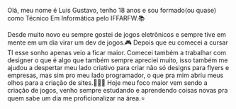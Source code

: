 Olá, meu nome é Luis Gustavo, tenho 18 anos e sou formado(ou quase) como Técnico Em Informática pelo IFFARFW.📚

Desde muito novo eu sempre gostei de jogos eletrônicos e sempre tive em mente em um dia virar um dev de jogos.🎮
Depois que eu comecei a cursar TI esse sonho apenas veio a ficar maior. Comecei também a trabalhar com designer o que é algo que também sempre apreciei muito, isso também me ajudou a despertar meu lado criativo para criar não só designs para flyers e empresas, mas sim pro meu lado programador, o que pra mim abriu meus olhos para a criação de sites.🧑🏽‍💻
Hoje meu foco maior vem sendo a criação de jogos, venho sempre estudando e aprendendo coisas novas pra quem sabe um dia me proficionalizar na área.⭐
